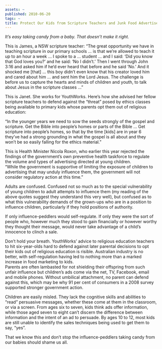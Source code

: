 ```yaml
---
assets: ~
published: 2010-06-20
tags: ~
title: Protect Our Kids from Scripture Teachers and Junk Food Advertisers
---
```

*It’s easy taking candy from a baby. That doesn’t make it right.*

This is James, a NSW scripture teacher: “The great opportunity we have
in teaching scripture in our primary schools … is that we’re allowed to
teach it up to an hour a week … I spoke to a … student … and I said:
‘Did you know that God loves you?’ and he said: ‘No I didn’t.’ Then I
went through John 3:16 and asked him if he‘d ever heard that before and
he said ’No.’ And it shocked me [that] … this boy didn’t even know that
his creator loved him and cared about him … and sent him the Lord Jesus.
The challenge is before us to capture the hearts and minds of children
and youth, to talk about Jesus in the scripture classes …”

This is Janet. She works for YouthWorks. Here’s how she advised her
fellow scripture teachers to defend against the “threat” posed by ethics
classes being available to primary kids whose parents opt them out of
religious education:

“In the younger years we need to sow the seeds strongly of the gospel
and scripture. Get the Bible into people’s homes or parts of the Bible …
Get scripture into people’s homes, so that by the time [kids] are in
year 6 they’ve had a strong grounding in what the gospel is all about
and they won’t be so easily falling for the ethics material.”

This is Health Minister Nicola Roxon, who earlier this year rejected the
findings of the government’s own preventive health taskforce to regulate
the volume and types of advertising directed at young children.\
“While the government is supportive of limiting the exposure of children
to advertising that may unduly influence them, the government will not
consider regulatory action at this time.”

Adults are confused. Confused not so much as to the special
vulnerability of young children to adult attempts to influence them (my
reading of the above quotes suggest they understand this very well), but
confused as to what this vulnerability demands of the grown-ups who are
in a position to influence children, particularly if they hold positions
of authority.

If only influence-peddlers would self-regulate. If only they were the
sort of people who, however much they stood to gain financially or
however worthy they thought their message, would never take advantage of
a child’s innocence to clinch a sale.

Don’t hold your breath. YouthWorks’ advice to religious education
teachers to hit six-year-olds hard to defend against later parental
decisions to opt their kids out of religious education is risible.
Australian industry is no better, with self-regulation having led to
nothing more than a marked increase in food marketing to kids.\
Parents are often lambasted for not shielding their offspring from such
unfair influence but children’s ads come via the net, TV, Facebook,
email and mobile phones. Without umbilical attachment, no parent can
defend against this, which may be why 91 per cent of consumers in a 2008
survey supported stronger government action.

Children are easily misled. They lack the cognitive skills and abilities
to “read” persuasive messages, whether these come at them in the
classroom, or via a screen. From ages six to seven, kids think ads offer
information, while those aged seven to eight can’t discern the
difference between information and the intent of an ad to persuade. By
ages 10 to 12, most kids are still unable to identify the sales
techniques being used to get them to say, “yes”.

That we know this and don’t stop the influence-peddlers taking candy
from our babies should shame us all.